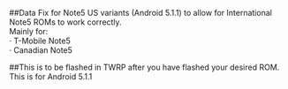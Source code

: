 ##Data Fix for Note5 US variants (Android 5.1.1) to allow for International Note5 ROMs to work correctly.
<br>Mainly for:
<br> · T-Mobile Note5
<br> · Canadian Note5

##This is to be flashed in TWRP after you have flashed your desired ROM. 
<br>This is for Android 5.1.1
